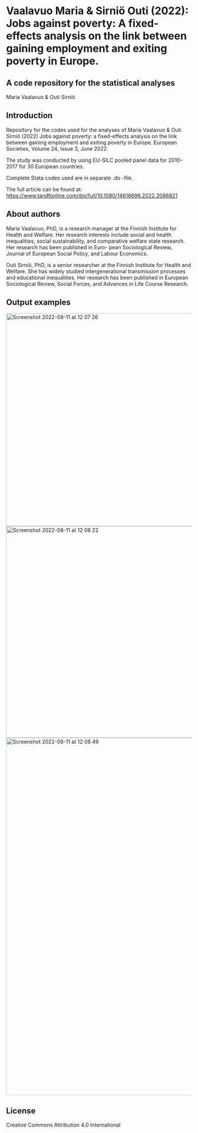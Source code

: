 # Vaalavuo Maria & Sirniö Outi (2022): Jobs against poverty: A fixed-effects analysis on the link between gaining employment and exiting poverty in Europe.

## A code repository for the statistical analyses

Maria Vaalavuo & Outi Sirniö

## Introduction

Repository for the codes used for the analyses of Maria Vaalavuo & Outi Sirniö (2022) Jobs against poverty: a fixed-effects analysis on the link between gaining employment and exiting poverty in Europe. European Societies, Volume 24, Issue 3, June 2022.

The study was conducted by using EU-SILC pooled panel data for 2010–2017 for 30 European countries.

Complete Stata codes used are in separate .do -file.

The full article can be found at: https://www.tandfonline.com/doi/full/10.1080/14616696.2022.2088821

## About authors

Maria Vaalavuo, PhD, is a research manager at the Finnish Institute for Health and Welfare. Her research interests include social and health inequalities, social sustainability, and comparative welfare state research. Her research has been published in Euro- pean Sociological Review, Journal of European Social Policy, and Labour Economics.

Outi Sirniö, PhD, is a senior researcher at the Finnish Institute for Health and Welfare. She has widely studied intergenerational transmission processes and educational inequalities. Her research has been published in European Sociological Review, Social Forces, and Advances in Life Course Research.

## Output examples

<img width="577" alt="Screenshot 2022-08-11 at 12 07 26" src="https://user-images.githubusercontent.com/75479046/184100855-637eac3e-e45c-47aa-8718-c2c41ad42c63.png">

<img width="573" alt="Screenshot 2022-08-11 at 12 08 22" src="https://user-images.githubusercontent.com/75479046/184100879-47c07125-ec3d-4d23-8bf4-e0723fe72e18.png">

<img width="968" alt="Screenshot 2022-08-11 at 12 08 49" src="https://user-images.githubusercontent.com/75479046/184100897-547ab817-5f94-4b44-aaee-dc2fd07e2383.png">


## License

Creative Commons Attribution 4.0 International
